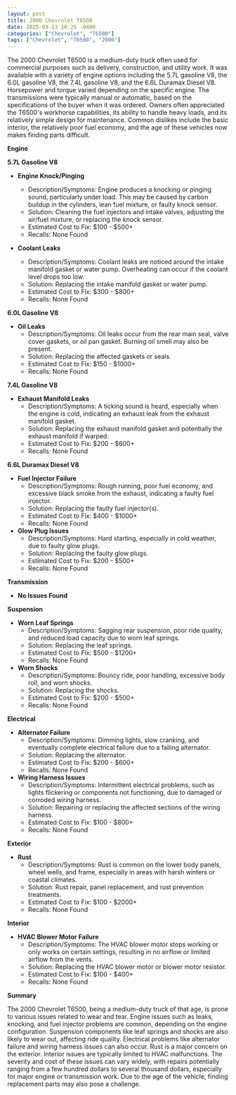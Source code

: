 ```yaml
---
layout: post
title: 2000 Chevrolet T6500
date: 2025-03-13 10:25 -0400
categories: ["Chevrolet", "T6500"]
tags: ["Chevrolet", "T6500", "2000"]
---
```

The 2000 Chevrolet T6500 is a medium-duty truck often used for commercial purposes such as delivery, construction, and utility work. It was available with a variety of engine options including the 5.7L gasoline V8, the 6.0L gasoline V8, the 7.4L gasoline V8, and the 6.6L Duramax Diesel V8. Horsepower and torque varied depending on the specific engine. The transmissions were typically manual or automatic, based on the specifications of the buyer when it was ordered. Owners often appreciated the T6500's workhorse capabilities, its ability to handle heavy loads, and its relatively simple design for maintenance. Common dislikes include the basic interior, the relatively poor fuel economy, and the age of these vehicles now makes finding parts difficult.

**Engine**

**5.7L Gasoline V8**

*   **Engine Knock/Pinging**
    *   Description/Symptoms: Engine produces a knocking or pinging sound, particularly under load. This may be caused by carbon buildup in the cylinders, lean fuel mixture, or faulty knock sensor.
    *   Solution: Cleaning the fuel injectors and intake valves, adjusting the air/fuel mixture, or replacing the knock sensor.
    *   Estimated Cost to Fix: $100 - $500+
    *   Recalls: None Found

*   **Coolant Leaks**
    *   Description/Symptoms: Coolant leaks are noticed around the intake manifold gasket or water pump. Overheating can occur if the coolant level drops too low.
    *   Solution: Replacing the intake manifold gasket or water pump.
    *   Estimated Cost to Fix: $300 - $800+
    *   Recalls: None Found

**6.0L Gasoline V8**

*   **Oil Leaks**
    *   Description/Symptoms: Oil leaks occur from the rear main seal, valve cover gaskets, or oil pan gasket. Burning oil smell may also be present.
    *   Solution: Replacing the affected gaskets or seals.
    *   Estimated Cost to Fix: $150 - $1000+
    *   Recalls: None Found

**7.4L Gasoline V8**

*   **Exhaust Manifold Leaks**
    *   Description/Symptoms: A ticking sound is heard, especially when the engine is cold, indicating an exhaust leak from the exhaust manifold gasket.
    *   Solution: Replacing the exhaust manifold gasket and potentially the exhaust manifold if warped.
    *   Estimated Cost to Fix: $200 - $600+
    *   Recalls: None Found

**6.6L Duramax Diesel V8**

*   **Fuel Injector Failure**
    *   Description/Symptoms: Rough running, poor fuel economy, and excessive black smoke from the exhaust, indicating a faulty fuel injector.
    *   Solution: Replacing the faulty fuel injector(s).
    *   Estimated Cost to Fix: $400 - $1000+
    *   Recalls: None Found
*   **Glow Plug Issues**
    *   Description/Symptoms: Hard starting, especially in cold weather, due to faulty glow plugs.
    *   Solution: Replacing the faulty glow plugs.
    *   Estimated Cost to Fix: $200 - $500+
    *   Recalls: None Found

**Transmission**

*   **No Issues Found**

**Suspension**

*   **Worn Leaf Springs**
    *   Description/Symptoms: Sagging rear suspension, poor ride quality, and reduced load capacity due to worn leaf springs.
    *   Solution: Replacing the leaf springs.
    *   Estimated Cost to Fix: $500 - $1200+
    *   Recalls: None Found
*   **Worn Shocks**
    * Description/Symptoms: Bouncy ride, poor handling, excessive body roll, and worn shocks.
    * Solution: Replacing the shocks.
    * Estimated Cost to Fix: $200 - $500+
    * Recalls: None Found

**Electrical**

*   **Alternator Failure**
    *   Description/Symptoms: Dimming lights, slow cranking, and eventually complete electrical failure due to a failing alternator.
    *   Solution: Replacing the alternator.
    *   Estimated Cost to Fix: $200 - $600+
    *   Recalls: None Found
*   **Wiring Harness Issues**
    *   Description/Symptoms: Intermittent electrical problems, such as lights flickering or components not functioning, due to damaged or corroded wiring harness.
    *   Solution: Repairing or replacing the affected sections of the wiring harness.
    *   Estimated Cost to Fix: $100 - $800+
    *   Recalls: None Found

**Exterior**

*   **Rust**
    *   Description/Symptoms: Rust is common on the lower body panels, wheel wells, and frame, especially in areas with harsh winters or coastal climates.
    *   Solution: Rust repair, panel replacement, and rust prevention treatments.
    *   Estimated Cost to Fix: $100 - $2000+
    *   Recalls: None Found

**Interior**

*   **HVAC Blower Motor Failure**
    *   Description/Symptoms: The HVAC blower motor stops working or only works on certain settings, resulting in no airflow or limited airflow from the vents.
    *   Solution: Replacing the HVAC blower motor or blower motor resistor.
    *   Estimated Cost to Fix: $100 - $400+
    *   Recalls: None Found

**Summary**

The 2000 Chevrolet T6500, being a medium-duty truck of that age, is prone to various issues related to wear and tear. Engine issues such as leaks, knocking, and fuel injector problems are common, depending on the engine configuration. Suspension components like leaf springs and shocks are also likely to wear out, affecting ride quality. Electrical problems like alternator failure and wiring harness issues can also occur. Rust is a major concern on the exterior. Interior issues are typically limited to HVAC malfunctions. The severity and cost of these issues can vary widely, with repairs potentially ranging from a few hundred dollars to several thousand dollars, especially for major engine or transmission work. Due to the age of the vehicle, finding replacement parts may also pose a challenge.


